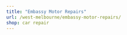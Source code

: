 ```yaml
---
title: "Embassy Motor Repairs"
url: /west-melbourne/embassy-motor-repairs/
shop: car repair
---
```

